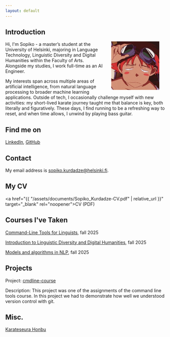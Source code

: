 ```yaml
---
layout: default
---
```


## Introduction

<img src="assets/images/you.jpg" alt="Photo" hspace="20" width="30%" align="right"/> Hi, I'm Sopiko - a master’s student at the University of Helsinki, majoring in Language Technology, Linguistic Diversity and Digital Humanities within the Faculty of Arts. Alongside my studies, I work full-time as an AI Engineer.

My interests span across multiple areas of artificial intelligence, from natural language processing to broader machine learning applications. Outside of tech, I occasionally challenge myself with new activities: my short-lived karate journey taught me that balance is key, both literally and figuratively. These days, I find running to be a refreshing way to reset, and when time allows, I unwind by playing bass guitar.

## Find me on

[LinkedIn](https://www.linkedin.com/in/sopiko-kurdadze/), [GitHub](https://github.com/CSopiko/csopiko.github.io)

## Contact

My email address is sopiko.kurdadze@helsinki.fi.

## My CV

<a href="{{ "/assets/documents/Sopiko_Kurdadze-CV.pdf" | relative_url }}" target="_blank" rel="noopener">CV (PDF)</a>

## Courses I've Taken

[Command-Line Tools for Linguists](https://studies.helsinki.fi/kurssit/toteutus/hy-opt-cur-2526-261401a1-c550-4436-91b9-7edf4a1a3b57/KIK-LG221), fall 2025

[Introduction to Linguistic Diversity and Digital Humanities](https://studies.helsinki.fi/kurssit/toteutus/hy-opt-cur-2526-9df97501-21e6-4b8d-9de4-e91303f2ff71/LDA-301), fall 2025

[Models and algorithms in NLP](https://studies.helsinki.fi/kurssit/toteutus/hy-opt-cur-2526-c114b02c-0da6-4441-8b2c-c6f16688a58c/LDA-T305), fall 2025

## Projects

Project: [cmdline-course](https://github.com/CSopiko/cmdline-course)

Description: This project was one of the assignments of the command line tools course. In this project we had to demonstrate how well we understood version control with git.


## Misc. 

[Karateseura Honbu](https://www.honbu.fi/)